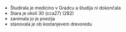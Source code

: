 - Študirala je medicino v Gradcu a študija ni dokončala
- Stara je okoli 30 (cca27) (282)
- zanimala jo je poezija
- stanovala je ob kostanjevem drevoredu